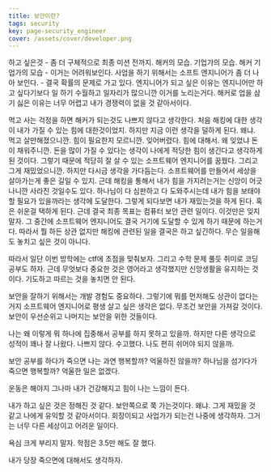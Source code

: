 ```yaml
---
title: 보안이란?
tags: security
key: page-security_engineer
cover: /assets/cover/developer.png
---
```


하고 싶은것 - 좀 더 구체적으로 최종 미션 전까지.
해커의 모습.
기업가의 모습.
해커 기업가의 모습 - 이거는 어려워보인다.
사업을 하기 위해서는 소프트 엔지니어가 좀 더 나아 보인다. - 결국 확률의 문제로 가고 있다.
엔지니어가 되고 싶은 이유는 엔지니어만 하고 싶다기보다 일 하기 수월하고 일자리가 많으니깐 이거를 노리는거다.
해커로 업을 삼기 싫은 이유는 너무 어렵고 내가 경쟁력이 없을 것 같아서이다.

먹고 사는 걱정을 하면 해커가 되는것도 나쁘지 않다고 생각한다.
처음 해킹에 대한 생각이 내가 가질 수 있는 힘에 대한것이었지. 하지만 지금 이런 생각을 덜하게 된다.
왜냐. 먹고 살만해졌으니깐. 힘이 필요한지 모르니깐. 잊어버렸다. 힘에 대해서.
왜 잊었냐 돈이 채워주니깐. 돈을 많이 가질 수 있다는 생각이 나에게 적당한 힘이 생긴다고 생각하게 된 것이다.
그렇기 때문에 적당히 잘 살 수 있는 소프트웨어 엔지니어를 꿈꿨다.
그리고 그게 재밌었으니깐. 하지만 다시금 생각을 가다듬는다.
소프트웨어를 만들어서 세상을 살아가는게 좋은 길일 수 있지.
근데 해킹을 통해서 내가 힘을 가지려는거는 신앙이 어긋나니깐 사라진 것일수도 있다.
하나님이 다 심판하고 다 도와주시는데 내가 힘을 보태야 할 필요가 있을까라는 생각에 도달한다.
그렇게 되다보면 내가 재밌는것을 하게 된다.
혹은 쉬운걸 택하게 된다.
근데 결국 최종 목표는 컴퓨터 보안 관련 일이다. 이것만은 잊지 말자.
그 중간에 소프트웨어 엔지니어도 결국 거기에 도달할 수 있게 하기 때문에 하는거다.
따라서 뭘 하든 상관 없지만 해킹에 관련된 일을 결국은 하고 싶긴하다.
무슨 일을해도 놓치고 싶은 것이 아니다.

따라서 일단 이번 방학에는 ctf에 초점을 맞춰보자.
그리고 수학 문제 풀듯 취미로 코딩 공부도 하자.
근데 무엇보다 중요한 것은 영어라고 생각했지만 신앙생활을 유지하는 것이다.
기도하고 따르는 것을 놓치면 안 된다.

보안을 잘하기 위해서는 개발 경험도 중요하다.
그렇기에 뭐를 먼저해도 상관이 없다는거지 소프트웨어 엔지니어로 평생 살고 싶은 생각은 없다.
무조건 보안을 가져갈 것이다. 보안이 우선순위고 나머지는 보안을 위한 것들이다.

나는 왜 이렇게 뭐 하나에 집중해서 공부를 하지 못하고 있을까.
하지만 다른 생각으로 성적이 꽤나 잘 나왔다.
나쁘지 않다. 수고했다. 나도 편히 쉬어야 되지 않을까.

보안 공부를 하다가 죽으면 나는 과연 행복할까? 억울하진 않을까?
하나님을 섬기다가 죽으면 행복할까? 억울한 일은 없겠다.

운동은 해야지 그나마 내가 건강해지고 힘이 나는 느낌이 든다.

내가 하고 싶은 것은 정해진 것 같다.
보안쪽으로 쭉 가는것이다.
왜냐. 그게 재밌을 것 같고 나에게 유익할 것 같아서이다.
회장이되고 사업가가 되는건 나중에 생각하자. 그거는 너무 다른 세상이고 어려운 일이다.

욕심 크게 부리지 말자.
학점은 3.5만 해도 잘 했다.




내가 당장 죽으면에 대해서도 생각하자.